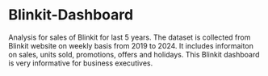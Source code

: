 # Blinkit-Dashboard
Analysis for sales of Blinkit for last 5 years. 
The dataset is collected from Blinkit website on weekly basis from 2019 to 2024.
It includes informaiton on sales, units sold, promotions, offers and holidays.
This Blinkit dashboard is very informative for business executives.

